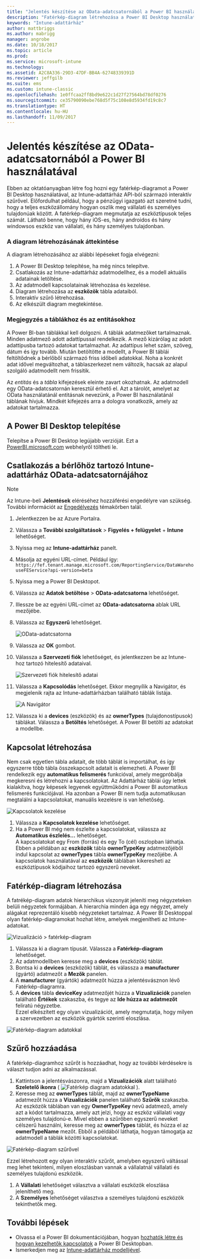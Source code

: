 ```yaml
---
title: "Jelentés készítése az OData-adatcsatornából a Power BI használatával | Microsoft Docs"
description: "Fatérkép-diagram létrehozása a Power BI Desktop használatával, az Intune-adattárház API-ból származó interaktív szűrővel."
keywords: "Intune-adattárház"
author: mattbriggs
ms.author: mabrigg
manager: angrobe
ms.date: 10/18/2017
ms.topic: article
ms.prod: 
ms.service: microsoft-intune
ms.technology: 
ms.assetid: A2C8A336-29D3-47DF-BB4A-62748339391D
ms.reviewer: jeffgilb
ms.suite: ems
ms.custom: intune-classic
ms.openlocfilehash: 1e0ffcaa2ff8bd9e622c1d27f27564bd78df0276
ms.sourcegitcommit: ce35790090ebe768d5f75c108e8d5934fd19c8c7
ms.translationtype: HT
ms.contentlocale: hu-HU
ms.lasthandoff: 11/09/2017
---
```

# <a name="create-a-report-from-the-odata-feed-with-power-bi"></a>Jelentés készítése az OData-adatcsatornából a Power BI használatával

Ebben az oktatóanyagban létre fog hozni egy fatérkép-diagramot a Power BI Desktop használatával, az Intune-adattárház API-ból származó interaktív szűrővel. Előfordulhat például, hogy a pénzügyi igazgató azt szeretné tudni, hogy a teljes eszközállomány hogyan oszlik meg vállalati és személyes tulajdonúak között. A fatérkép-diagram megmutatja az eszköztípusok teljes számát. Látható benne, hogy hány iOS-es, hány androidos és hány windowsos eszköz van vállalati, és hány személyes tulajdonban.

### <a name="overview-of-creating-the-chart"></a>A diagram létrehozásának áttekintése

A diagram létrehozásához az alábbi lépéseket fogja elvégezni:
1. A Power BI Desktop telepítése, ha még nincs telepítve.
2. Csatlakozás az Intune-adattárház adatmodellhez, és a modell aktuális adatainak letöltése.
3. Az adatmodell kapcsolatainak létrehozása és kezelése.
4. Diagram létrehozása az **eszközök** tábla adataiból.
5. Interaktív szűrő létrehozása.
6. Az elkészült diagram megtekintése.

### <a name="a-note-about-tables-and-entities"></a>Megjegyzés a táblákhoz és az entitásokhoz

A Power BI-ban táblákkal kell dolgozni. A táblák adatmezőket tartalmaznak. Minden adatmező adott adattípussal rendelkezik. A mező kizárólag az adott adattípusba tartozó adatokat tartalmazhat. Az adattípus lehet szám, szöveg, dátum és így tovább. Miután betöltötte a modellt, a Power BI táblái feltöltődnek a bérlőből származó friss időbeli adatokkal. Noha a konkrét adat idővel megváltozhat, a táblaszerkezet nem változik, hacsak az alapul szolgáló adatmodellt nem frissítik.

Az _entitás_ és a _tábla_ kifejezések eleinte zavart okozhatnak. Az adatmodell egy OData-adatcsatornán keresztül érhető el. Azt a tárolót, amelyet az OData használatánál entitásnak nevezünk, a Power BI használatánál táblának hívjuk. Mindkét kifejezés arra a dologra vonatkozik, amely az adatokat tartalmazza.

## <a name="install-power-bi-desktop"></a>A Power BI Desktop telepítése

Telepítse a Power BI Desktop legújabb verzióját. Ezt a [PowerBI.microsoft.com](https://powerbi.microsoft.com/desktop) webhelyről töltheti le.

## <a name="connect-to-the-odata-feed-for-the-intune-data-warehouse-for-your-tenant"></a>Csatlakozás a bérlőhöz tartozó Intune-adattárház OData-adatcsatornájához

> [!Note]  
> Az Intune-beli **Jelentések** eléréséhez hozzáférési engedélyre van szükség. További információt az [Engedélyezés](reports-api-url.md) témakörben talál.

1. Jelentkezzen be az Azure Portalra.
2. Válassza a **További szolgáltatások** > **Figyelés + felügyelet** + **Intune** lehetőséget.
3. Nyissa meg az **Intune-adattárház** panelt.
4. Másolja az egyéni URL-címet. Például így: `https://fef.tenant.manage.microsoft.com/ReportingService/DataWarehouseFEService?api-version=beta`
5. Nyissa meg a Power BI Desktopot.
6. Válassza az **Adatok betöltése** > **OData-adatcsatorna** lehetőséget.
7. Illessze be az egyéni URL-címet az **OData-adatcsatorna** ablak URL mezőjébe.
8. Válassza az **Egyszerű** lehetőséget.

    ![OData-adatcsatorna](media/reports-create-01-odatafeed.png)

9. Válassza az **OK** gombot.
10. Válassza a **Szervezeti fiók** lehetőséget, és jelentkezzen be az Intune-hoz tartozó hitelesítő adataival. 

    ![Szervezeti fiók hitelesítő adatai](media/reports-create-02-org-account.png)

11. Válassza a **Kapcsolódás** lehetőséget. Ekkor megnyílik a Navigátor, és megjelenik rajta az Intune-adattárházban található táblák listája. 

    ![A Navigátor](media/reports-create-02-loadentities.png)

12. Válassza ki a **devices** (eszközök) és az **ownerTypes** (tulajdonostípusok) táblákat.  Válassza a **Betöltés** lehetőséget. A Power BI betölti az adatokat a modellbe.

## <a name="create-a-relationship"></a>Kapcsolat létrehozása 

Nem csak egyetlen tábla adatait, de több táblát is importálhat, és így egyszerre több tábla összekapcsolt adatait is elemezheti.  A Power BI rendelkezik egy **automatikus felismerés** funkcióval, amely megpróbálja megkeresni és létrehozni a kapcsolatokat. Az Adattárház táblái úgy lettek kialakítva, hogy képesek legyenek együttműködni a Power BI automatikus felismerés funkciójával. Ha azonban a Power BI nem tudja automatikusan megtalálni a kapcsolatokat, manuális kezelésre is van lehetőség.

![Kapcsolatok kezelése](media/reports-create-03-managerelationships.png)

1. Válassza a **Kapcsolatok kezelése** lehetőséget.
2. Ha a Power BI még nem észlelte a kapcsolatokat, válassza az **Automatikus észlelés...** lehetőséget.  
A kapcsolatokat egy From (forrás) és egy To (cél) oszlopban láthatja. Ebben a példában az **eszközök** tábla **ownerTypeKey** adatmezőjéből indul kapcsolat az **ownerTypes** tábla **ownerTypeKey** mezőjébe. A kapcsolatok használatával az **eszközök** táblában kikeresheti az eszköztípusok kódjaihoz tartozó egyszerű neveket.

## <a name="create-a-treemap-visualization"></a>Fatérkép-diagram létrehozása

A fatrékép-diagram adatok hierarchikus viszonyát jeleníti meg négyzeteken belüli négyzetek formájában. A hierarchia minden ága egy négyzet, amely alágakat reprezentáló kisebb négyzeteket tartalmaz. A Power BI Desktoppal olyan fatérkép-diagramokat hozhat létre, amelyek megjenítheti az Intune-adatokat.

![Vizualizáció > fatérkép-diagram](media/reports-create-03-treemap.png)

1. Válassza ki a diagram típusát. Válassza a **Fatérkép-diagram** lehetőséget.
2. Az adatmodellben keresse meg a **devices** (eszközök) táblát.
3. Bontsa ki a **devices** (eszközök) táblát, és válassza a **manufacturer** (gyártó) adatmezőt a **Mezők** panelen.
4. A **manufacturer** (gyártók) adatmezőt húzza a jelentésvásznon lévő Fatérkép-diagramra.
5. A **devices** tábla **deviceKey** adatmezőjét húzza a **Vizualizációk** panelen található **Értékek** szakaszba, és tegye az **Ide húzza az adatmezőt** feliratú négyzetbe.  
Ezzel elkészített egy olyan vizualizációt, amely megmutatja, hogy milyen a szervezetben az eszközök gyártók szerinti eloszlása.

![Fatérkép-diagram adatokkal](media/reports-create-06-treemapwdata.png)

## <a name="add-a-filter"></a>Szűrő hozzáadása

A fatérkép-diagramhoz szűrőt is hozzáadhat, hogy az további kérdésekre is választ tudjon adni az alkalmazással. 

1. Kattintson a jelentésvászonra, majd a **Vizualizációk** alatt található **Szeletelő ikonra** ( ![Fatérkép diagram adatokkal](media/reports-create-slicer.png) ).
2. Keresse meg az **ownerTypes** táblát, majd az **ownerTypeName** adatmezőt húzza a **Vizualizációk** panelen található **Szűrők** szakaszba.  
   Az eszközök táblában van egy **OwnerTypeKey** nevű adatmező, amely azt a kódot tartalmazza, amely azt jelzi, hogy az eszköz vállalati vagy személyes tulajdonú-e. Mivel ebben a szűrőben egyszerű neveket célszerű használni, keresse meg az **ownerTypes** táblát, és húzza el az **ownerTypeName** mezőt. Ebből a példából láthatja, hogyan támogatja az adatmodell a táblák közötti kapcsolatokat.

![Fatérkép-diagram szűrővel](media/reports-create-08_ownertype.png)

Ezzel létrehozott egy olyan interaktív szűrőt, amelyben egyszerű váltással meg lehet tekinteni, milyen eloszlásban vannak a vállalatnál vállalati és személyes tulajdonú eszközök.

1. A **Vállalati** lehetőséget választva a vállalati eszközök eloszlása jeleníthető meg.
2. A **Személyes** lehetőséget választva a személyes tulajdonú eszközök tekinthetők meg.

## <a name="next-steps"></a>További lépések

 - Olvassa el a Power BI dokumentációjában, hogyan [hozhatók létre és hogyan kezelhetők kapcsolatok](https://powerbi.microsoft.com/documentation/powerbi-desktop-create-and-manage-relationships/) a Power BI Desktopban.
 - Ismerkedjen meg az [Intune-adattárház modelljével](https://docs.microsoft.com/intune/reports-ref-data-model).